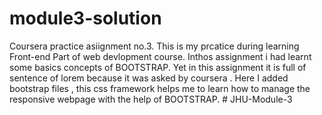 # module3-solution
Coursera  practice asiignment no.3. This is my prcatice during learning Front-end Part of web devlopment course. Inthos assignment i had learnt some basics concepts of BOOTSTRAP. Yet in this assignment it is full of sentence of lorem because it was asked by coursera . Here I added bootstrap files , this css framework helps me to learn how to manage the responsive webpage with the help of BOOTSTRAP.
#   J H U - M o d u l e - 3  
 
